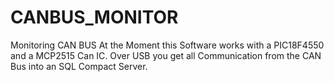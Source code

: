 # CANBUS_MONITOR
Monitoring CAN BUS
At the Moment this Software works with a PIC18F4550 and a MCP2515 Can IC.
Over USB you get all Communication from the CAN Bus into an SQL Compact Server.
